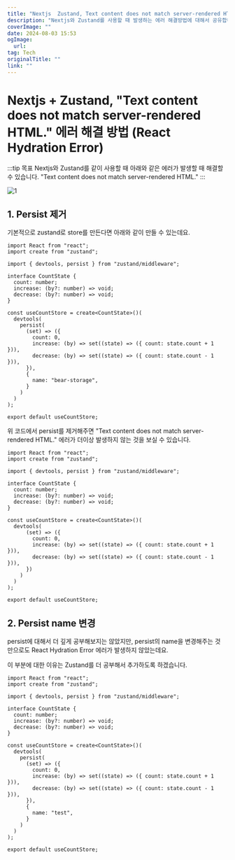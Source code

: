 ```yaml
---
title: "Nextjs  Zustand, Text content does not match server-rendered HTML 에러 해결 방법 React Hydration Error"
description: "Nextjs와 Zustand를 사용할 때 발생하는 에러 해결방법에 대해서 공유합니다"
coverImage: ""
date: 2024-08-03 15:53
ogImage: 
  url: 
tag: Tech
originalTitle: ""
link: ""
---
```




# Nextjs + Zustand, "Text content does not match server-rendered HTML." 에러 해결 방법 (React Hydration Error)

:::tip 목표
Nextjs와 Zustand를 같이 사용할 때 아래와 같은 에러가 발생할 때 해결할 수 있습니다.
"Text content does not match server-rendered HTML."
:::

![1](/assets/img/2024-03-21-zustand-react-hydration-error-1.png)



<div class="content-ad"></div>

## 1. Persist 제거

기본적으로 zustand로 store를 만든다면 아래와 같이 만들 수 있는데요.

```tsx
import React from "react";
import create from "zustand";

import { devtools, persist } from "zustand/middleware";

interface CountState {
  count: number;
  increase: (by?: number) => void;
  decrease: (by?: number) => void;
}

const useCountStore = create<CountState>()(
  devtools(
    persist(
      (set) => ({
        count: 0,
        increase: (by) => set((state) => ({ count: state.count + 1 })),
        decrease: (by) => set((state) => ({ count: state.count - 1 })),
      }),
      {
        name: "bear-storage",
      }
    )
  )
);

export default useCountStore;
```

위 코드에서 persist를 제거해주면 "Text content does not match server-rendered HTML." 에러가 더이상 발생하지 않는 것을 보실 수 있습니다.



<div class="content-ad"></div>

```tsx
import React from "react";
import create from "zustand";

import { devtools, persist } from "zustand/middleware";

interface CountState {
  count: number;
  increase: (by?: number) => void;
  decrease: (by?: number) => void;
}

const useCountStore = create<CountState>()(
  devtools(
      (set) => ({
        count: 0,
        increase: (by) => set((state) => ({ count: state.count + 1 })),
        decrease: (by) => set((state) => ({ count: state.count - 1 })),
      })
    )
  )
);

export default useCountStore;

```

## 2. Persist name 변경

persist에 대해서 더 깊게 공부해보지는 않았지만,
persist의 name을 변경해주는 것 만으로도 React Hydration Error 에러가 발생하지 않았는데요.

이 부분에 대한 이유는 Zustand를 더 공부해서 추가하도록 하겠습니다.

```tsx
import React from "react";
import create from "zustand";

import { devtools, persist } from "zustand/middleware";

interface CountState {
  count: number;
  increase: (by?: number) => void;
  decrease: (by?: number) => void;
}

const useCountStore = create<CountState>()(
  devtools(
    persist(
      (set) => ({
        count: 0,
        increase: (by) => set((state) => ({ count: state.count + 1 })),
        decrease: (by) => set((state) => ({ count: state.count - 1 })),
      }),
      {
        name: "test",
      }
    )
  )
);

export default useCountStore;
```
